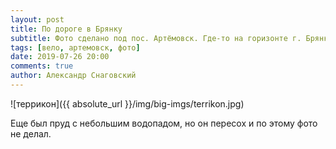 ```yaml
---
layout: post
title: По дороге в Брянку
subtitle: Фото сделано под пос. Артёмовск. Где-то на горизонте г. Брянка.
tags: [вело, артемовск, фото]
date: 2019-07-26 20:00
comments: true
author: Александр Снаговский
---
```


![террикон]({{ absolute_url }}/img/big-imgs/terrikon.jpg)

Еще был пруд с небольшим водопадом, но он пересох и по этому фото не делал.